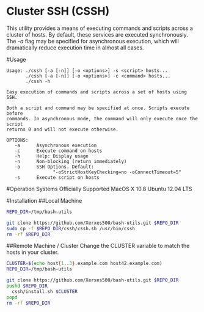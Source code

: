 Cluster SSH (CSSH)
===============

This utility provides a means of executing commands and scripts across a cluster of hosts.
By default, these services are executed synchronously. The *-a* flag may be specified for
asynchronous execution, which will dramatically reduce execution time in almost all cases.

#Usage
```
Usage: ./cssh [-a [-n]] [-o <options>] -s <script> hosts...
       ./cssh [-a [-n]] [-o <options>] -c <command> hosts...
       ./cssh -h

Easy execution of commands and scripts across a set of hosts using SSH.

Both a script and command may be specified at once. Scripts execute before 
commands. In asynchronous mode, the command will only execute once the script 
returns 0 and will not execute otherwise.

OPTIONS:
   -a      Asynchronous execution
   -c      Execute command on hosts
   -h      Help: Display usage
   -n      Non-blocking (return immediately)
   -o      SSH Options. Default: 
                 "-oStrictHostKeyChecking=no -oConnectTimeout=5"
   -s      Execute script on hosts
```

#Operation Systems Officially Supported
MacOS X 10.8
Ubuntu 12.04 LTS

#Installation
##Local Machine
```bash
REPO_DIR=/tmp/bash-utils

git clone https://github.com/Xerxes500/bash-utils.git $REPO_DIR
sudo cp -f $REPO_DIR/cssh/cssh.sh /usr/bin/cssh
rm -rf $REPO_DIR
```
##Remote Machine / Cluster
Change the CLUSTER variable to match the hosts in your cluster.
```bash
CLUSTER=$(echo host{1..3}.example.com host42.example.com)
REPO_DIR=/tmp/bash-utils

git clone https://github.com/Xerxes500/bash-utils.git $REPO_DIR
pushd $REPO_DIR
  cssh/install.sh $CLUSTER
popd
rm -rf $REPO_DIR
```

